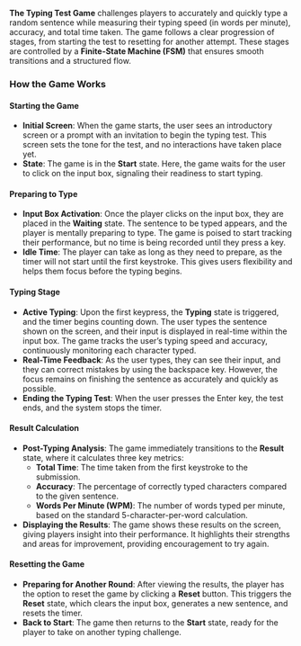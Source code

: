 **The Typing Test Game** challenges players to accurately and quickly type a random sentence while measuring their typing speed (in words per minute), accuracy, and total time taken. The game follows a clear progression of stages, from starting the test to resetting for another attempt. These stages are controlled by a **Finite-State Machine (FSM)** that ensures smooth transitions and a structured flow.

### **How the Game Works**

#### **Starting the Game**
- **Initial Screen**: When the game starts, the user sees an introductory screen or a prompt with an invitation to begin the typing test. This screen sets the tone for the test, and no interactions have taken place yet.
- **State**: The game is in the **Start** state. Here, the game waits for the user to click on the input box, signaling their readiness to start typing.

#### **Preparing to Type**
- **Input Box Activation**: Once the player clicks on the input box, they are placed in the **Waiting** state. The sentence to be typed appears, and the player is mentally preparing to type. The game is poised to start tracking their performance, but no time is being recorded until they press a key.
- **Idle Time**: The player can take as long as they need to prepare, as the timer will not start until the first keystroke. This gives users flexibility and helps them focus before the typing begins.

#### **Typing Stage**
- **Active Typing**: Upon the first keypress, the **Typing** state is triggered, and the timer begins counting down. The user types the sentence shown on the screen, and their input is displayed in real-time within the input box. The game tracks the user’s typing speed and accuracy, continuously monitoring each character typed.
- **Real-Time Feedback**: As the user types, they can see their input, and they can correct mistakes by using the backspace key. However, the focus remains on finishing the sentence as accurately and quickly as possible.
- **Ending the Typing Test**: When the user presses the Enter key, the test ends, and the system stops the timer.

#### **Result Calculation**
- **Post-Typing Analysis**: The game immediately transitions to the **Result** state, where it calculates three key metrics:
  - **Total Time**: The time taken from the first keystroke to the submission.
  - **Accuracy**: The percentage of correctly typed characters compared to the given sentence.
  - **Words Per Minute (WPM)**: The number of words typed per minute, based on the standard 5-character-per-word calculation.
- **Displaying the Results**: The game shows these results on the screen, giving players insight into their performance. It highlights their strengths and areas for improvement, providing encouragement to try again.

#### **Resetting the Game**
- **Preparing for Another Round**: After viewing the results, the player has the option to reset the game by clicking a **Reset** button. This triggers the **Reset** state, which clears the input box, generates a new sentence, and resets the timer.
- **Back to Start**: The game then returns to the **Start** state, ready for the player to take on another typing challenge.


